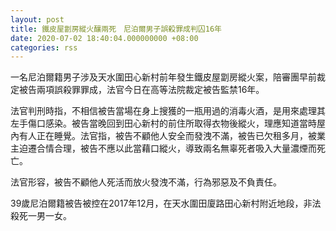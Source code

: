 ```yaml
---
layout: post
title: 鐵皮屋劏房縱火釀兩死　尼泊爾男子誤殺罪成判囚16年
date: 2020-07-02 18:40:04.000000000 +08:00
categories: rss
---
```


一名尼泊爾籍男子涉及天水圍田心新村前年發生鐵皮屋劏房縱火案，陪審團早前裁定被告兩項誤殺罪罪成，法官今日在高等法院裁定被告監禁16年。

法官判刑時指，不相信被告當場在身上搜獲的一瓶用過的消毒火酒，是用來處理其左手傷口感染。被告當晚回到田心新村的前住所取得衣物後縱火，理應知道當時屋內有人正在睡覺。法官指，被告不顧他人安全而發洩不滿，被告已欠租多月，被業主迫遷合情合理，被告不應以此當藉口縱火，導致兩名無辜死者吸入大量濃煙而死亡。

法官形容，被告不顧他人死活而放火發洩不滿，行為邪惡及不負責任。

39歲尼泊爾籍被告被控在2017年12月，在天水圍田廈路田心新村附近地段，非法殺死一男一女。
